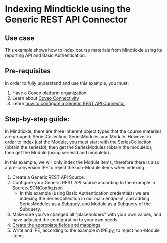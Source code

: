 # Indexing Mindtickle using the Generic REST API Connector

## Use case
This example shows how to index course materials from Mindtickle using its reporting API and Basic Authentication.

## Pre-requisites
In order to fully understand and use this example, you must:
1. Have a Coveo platform organization
2. Learn about [Coveo Connectivity](https://docs.coveo.com/en/1702/cloud-v2-administrators/add-or-edit-a-source-using-one-of-the-available-connectors)
3. Learn [how to configure a Generic REST API Connector](https://docs.coveo.com/en/1896/cloud-v2-administrators/add-or-edit-a-generic-rest-api-source)

## Step-by-step guide:
In Mindtickle, there are three inherent object types that the course materials are grouped: SeriesCollection, SeriesModules and Module. However in order to index just the Module, you must start with the SeriesCollection (obtain the seriesId), then get the SeriesModules (obtain the moduleId), then get the Module (using seriesId and moduleId).

In this example, we will only index the Module items, therefore there is also a pre-conversion IPE to reject the non-Module items when indexing.

1. Create a Generic REST API Source.
2. Configure your Generic REST API source according to the example in SourceJSONConfig.json 
    * In this example (using Basic Authentication credentials) we are indexing the SeriesCollection in our main endpoint, and adding SeriesModules as a Subquey, and Module as a Subquery of the Subquery.
3. Make sure you've changed all "placeholders" with your own values, and have adjusted the configuration to your own needs.
4. [Create the appropiate fields and mappings](https://docs.coveo.com/en/1896/cloud-v2-administrators/add-or-edit-a-generic-rest-api-source#completion).
5. Write and IPE, according to the example in IPE.py, to reject non-Module items.
